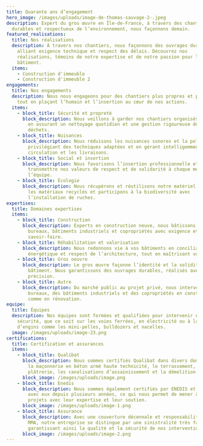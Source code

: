 ```yaml
---
title: Quarante ans d’engagement
hero_image: /images/uploads/image-de-thomas-sauvage-2-.jpeg
description: Expert du gros œuvre en Île-de-France, à travers des chantiers
  durables et respectueux de l’environnement, nous façonnons demain.
featured_realisations:
  title: Nos réalisations
  description: À travers nos chantiers, nous façonnons des ouvrages durables,
    alliant exigence technique et respect des délais. Découvrez nos
    réalisations, témoins de notre expertise et de notre passion pour le
    bâtiment.
  items:
    - Construction d'immeuble
    - Construction d'immeuble 2
engagements:
  title: Nos engagements
  description: Nous nous engageons pour des chantiers plus propres et plus sûrs,
    tout en plaçant l’humain et l’insertion au cœur de nos actions.
  items:
    - block_title: Sécurité et propreté
      block_description: Nous veillons à garder nos chantiers organisés et sécurisés
        en assurant un nettoyage quotidien et une gestion rigoureuse des
        déchets.
    - block_title: Nuisances
      block_description: Nous réduisons les nuisances sonores et la pollution en
        privilégiant des techniques adaptées et en gérant intelligemment la
        circulation et les livraisons.
    - block_title: Social et insertion
      block_description: Nous favorisons l’insertion professionnelle et veillons à
        transmettre nos valeurs de respect et de solidarité à chaque membre de
        l’équipe.
    - block_title: Écologie
      block_description: Nous récupérons et réutilisons notre matériel, privilégions
        les matériaux recyclés et participons à la biodiversité avec
        l’installation de ruches.
expertises:
  title: Domaines expertises
  items:
    - block_title: Construction
      block_description: Experts en construction neuve, nous bâtissons maisons,
        bureaux, bâtiments industriels et copropriétés avec exigence et
        savoir-faire.
    - block_title: Réhabilitation et valorisation
      block_description: Nous redonnons vie à vos bâtiments en conciliant performance
        énergétique et respect de l’architecture, tout en maîtrisant vos coûts.
    - block_title: Gros oeuvre
      block_description: Le gros œuvre façonne l’identité et la solidité d’un
        bâtiment. Nous garantissons des ouvrages durables, réalisés avec
        précision.
    - block_title: Autre
      block_description: Du marché public au projet privé, nous intervenons sur des
        bureaux, des bâtiments industriels et des copropriétés en construction
        comme en rénovation.
equipe:
  title: Équipes
  description: Nos équipes sont formées et qualifiées pour intervenir en toute
    sécurité, que ce soit sur les voies ferrées, en électricité ou à la manœuvre
    d’engins comme les mini-pelles, bulldozers et nacelles.
  image: /images/uploads/image-23.png
certifications:
  title: Certification et assurances
  items:
    - block_title: Qualibat
      block_description: Nous sommes certifiés Qualibat dans divers domaines notamment
        la maçonnerie en béton armé haute technicité, le terrassement, la
        plâtrerie, les canalisations d’assainissement et la démolition.
      block_image: /images/uploads/image.png
    - block_title: Enedis
      block_description: Nous sommes également certifiés par ENEDIS et collaborons
        avec eux depuis plusieurs années, ce qui nous permet de mener à bien nos
        projets avec leur expertise et leur soutien.
      block_image: /images/uploads/image-1.png
    - block_title: Assurance
      block_description: Avec une couverture décennale et responsabilité civile via
        MMA, notre entreprise se distingue par une sinistralité très faible,
        garantissant ainsi la qualité et la sécurité de nos interventions.
      block_image: /images/uploads/image-2.png
---
```

